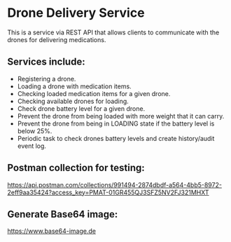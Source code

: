 # Drone Delivery Service
This is a service via REST API that allows clients to communicate with the drones for delivering medications. 

## Services include:
- Registering a drone.
- Loading a drone with medication items.
- Checking loaded medication items for a given drone. 
- Checking available drones for loading.
- Check drone battery level for a given drone.
- Prevent the drone from being loaded with more weight that it can carry.
- Prevent the drone from being in LOADING state if the battery level is below 25%.
- Periodic task to check drones battery levels and create history/audit event log.

 ## Postman collection for testing: 
  https://api.postman.com/collections/991494-2874dbdf-a564-4bb5-8972-2eff9aa35424?access_key=PMAT-01GR455QJ3SFZ5NV2FJ321MHXT 

 ## Generate Base64 image:
 https://www.base64-image.de